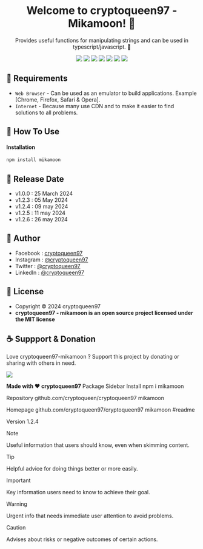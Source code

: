 <h1 align="center">Welcome to cryptoqueen97 - Mikamoon! 👋 </h1>

<p align="center">Provides useful functions for manipulating strings and can be used in typescript/javascript. 💖 </p>

<p align="center">
<img src="https://img.shields.io/github/contributors/cryptoqueen97/cryptoqueen97-mikamoon?style=flat-square">
<img src="https://img.shields.io/github/issues/cryptoqueen97/cryptoqueen97-mikamoon?style=flat-square">
<img src="https://img.shields.io/github/stars/cryptoqueen97/cryptoqueen97-mikamoon?style=flat-square"> 
<img src="https://img.shields.io/github/forks/cryptoqueen97/cryptoqueen97-mikamoon?style=flat-square">
<img src="https://img.shields.io/github/last-commit/cryptoqueen97/onedionys-string-utils.svg?style=flat-square">
<img src="https://img.shields.io/github/languages/code-size/cryptoqueen97/cryptoqueen97-mikamoom?style=flat-square">
<img src="https://img.shields.io/github/license/cryptoqueen97-mikamoon/cryptoqueen97-mikamoom?style=flat-square">
</p>

## 💾 Requirements

* `Web Browser` - Can be used as an emulator to build applications. Example [Chrome, Firefox, Safari & Opera].
* `Internet` - Because many use CDN and to make it easier to find solutions to all problems.

## 🎯 How To Use

#### Installation

```bash
npm install mikamoon
```


## 📆 Release Date

* v1.0.0 : 25 March 2024
* v1.2.3 : 05 May 2024
* v1.2.4 : 09 may 2024
* v1.2.5 : 11 may 2024
* v1.2.6 : 26 may 2024
## 🧑 Author

* Facebook : <a href="https://www.facebook.com/cryptoqueen97"> cryptoqueen97</a>
* Instagram : <a href="https://www.instagram.com/cryptoqueen97/"> @cryptoqueen97</a>
* Twitter : <a href="https://twitter.com/cryptoqueen97"> @cryptoqueen97</a>
* LinkedIn :  <a href="https://www.linkedin.com/in/cryptoqueen97/"> @cryptoqueen97</a>

## 📝 License

* Copyright © 2024 cryptoqueen97
* **cryptoqueen97 - mikamoon is an open source project licensed under the MIT license**

## ☕️ Suppport & Donation

Love cryptoqueen97-mikamoon ? Support this project by donating or sharing with others in need.

<a href="https://www.buymeacoffee.com/cryptoqueen97"><img src="https://img.shields.io/badge/Buy_Me_A_Coffee-FFDD00?style=for-the-badge&logo=buy-me-a-coffee&logoColor=black"/> </a>

**Made with ❤️ cryptoqueen97**
Package Sidebar
Install
npm i mikamoon

Repository
github.com/cryptoqueen/cryptoqueen97 mikamoon

Homepage
github.com/cryptoqueen97/cryptoqueen97 mikamoon #readme

Version
1.2.4 

> [!NOTE]
> Useful information that users should know, even when skimming content.

> [!TIP]
> Helpful advice for doing things better or more easily.

> [!IMPORTANT]
> Key information users need to know to achieve their goal.

> [!WARNING]
> Urgent info that needs immediate user attention to avoid problems.

> [!CAUTION]
> Advises about risks or negative outcomes of certain actions.



